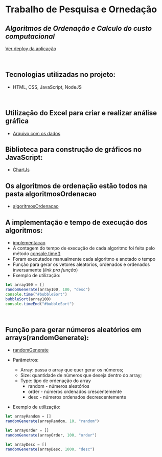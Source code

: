# Trabalho de Pesquisa e Ornedação

## _Algoritmos de Ordenação e Calculo do custo computacional_
[Ver deploy da aplicação]()

<br>

## Tecnologias utilizadas no projeto:

- HTML, CSS, JavaScript, NodeJS

<br>

## Utilização do Excel para criar e realizar análise gráfica

- [Arquivo com os dados](https://github.com/SouzaGabriel26/calculo_algoritmos_de_ordenacao/blob/master/algoritmos.xlsx)

## Biblioteca para construção de gráficos no JavaScript:

- [ChartJs](https://www.chartjs.org/docs/latest/)

## Os algoritmos de ordenação estão todos na pasta algoritmosOrdenacao

- [algoritmosOrdenacao](https://github.com/SouzaGabriel26/calculo_algoritmos_de_ordenacao/tree/master/js/algoritmosOrdenacao)

## A implementação e tempo de execução dos algoritmos:

- [implementacao](https://github.com/SouzaGabriel26/calculo_algoritmos_de_ordenacao/tree/master/js/implementacao)
- A contagem do tempo de execução de cada algoritmo foi feita pelo método [console.time()](https://developer.mozilla.org/en-US/docs/Web/API/console/time)
- Foram executados manualmente cada algoritmo e anotado o tempo
- Função para gerar os vetores aleatorios, ordenados e ordenados inversamente (_link pra função_)
- Exemplo de utilização:

```js
let array100 = []
randomGenerate(array100, 100, "desc")
console.time("#bubbleSort")
bubbleSort(array100)
console.timeEnd("#bubbleSort")
```

<br>

## Função para gerar números aleatórios em arrays(randomGenerate):

- [randomGenerate](https://github.com/SouzaGabriel26/calculo_algoritmos_de_ordenacao/blob/master/js/randomNumbers/randomNumberGenerator.js)
- Parâmetros:

  - Array: passa o array que quer gerar os números;
  - Size: quantidade de números que deseja dentro do array;
  - Type: tipo de ordenação do array
    - random - números aleatórios
    - order - números ordenados crescentemente
    - desc - números ordenados decrescentemente

- Exemplo de utilização:

```js
let arrayRandom = []
randomGenerate(arrayRandom, 10, "random")

let arrayOrder = []
randomGenerate(arrayOrder, 100, "order")

let arrayDesc = []
randomGenerate(arrayDesc, 1000, "desc")
```
